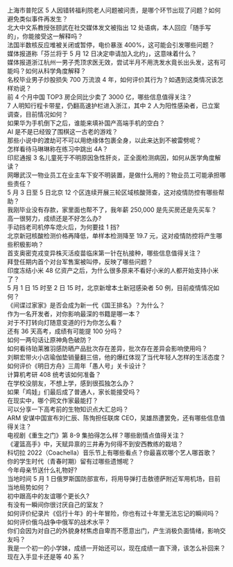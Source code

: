上海市普陀区 5 人因错转福利院老人问题被问责，是哪个环节出现了问题？如何避免类似事件再发生？  
北大中文系教授张颐武在社交媒体发文被指出 12 处语病，本人回应「随手写的」，你能接受这一解释吗？  
法国半数核反应堆被关闭或暂停，电价暴涨 400%，这可能会引发哪些问题？  
媒体报道称「芬兰将于 5 月 12 日决定申请加入北约」，这意味着什么？  
媒体报道浙江杭州一男子秃顶求医无效，尝试半月不用洗发水竟长出头发，这有可能吗？如何从科学角度解释？  
名校毕业男子炒股损失 700 万流浪 4 年，如何评价其行为？如遇到这类情况该怎样劝说？  
前 4 个月中国 TOP3 房企同比少卖了 3000 亿，哪些信息值得关注？  
7 人明知行程卡带星，仍翻高速护栏进入浙江，其中 2 人为阳性感染者，已立案调查，目前情况如何？  
如果华为手机倒下之后，谁能来填补国产高端手机的空白？  
AI 是不是已经毁了围棋这一古老的游戏？  
那些小说中的渡劫可不可以用绝缘体包裹全身，以此来达到不被雷劈呢？  
怎样看待马琳琳称在练习中跳出 4A？  
印尼通报 3 名儿童死于不明原因急性肝炎，正全面检测病因，如何从医学角度解读？  
网曝武汉一物业员工在业主车下安不明装置，是做什么用的？物业员工可能承担哪些责任？  
5 月 3 日至 5 日北京 12 个区连续开展三轮区域核酸筛查，这对疫情防控有哪些帮助？  
我刚毕业没有存款，家里面也帮不了，我年薪 250,000 是先买房还是先买车？  
高一很努力，成绩还是不好怎么办?  
手动挡老司机停车熄火后，为何要挂 1 挡?  
北京新冠核酸检测价格再降低，单样本检测降至 19.7 元，这对疫情防控将产生哪些积极影响？  
首支奥密克戎变异株灭活疫苗临床第一针在杭接种，哪些信息值得关注？  
拜登任期内首个对台军售案被叫停，反映了哪些问题？  
印度冻结小米 48 亿资产之后，为什么很多原来不看好小米的人都开始支持小米了？  
5 月 1 日 15 时至 2 日 15 时，北京新增本土新冠感染者 50 例，目前疫情情况如何？  
《间谍过家家》是否会成为新一代《国王排名》？为什么？  
作为一名开发者，对你影响最深的书籍是哪一本？  
对于不打转向灯随意变道的行为你怎么看？  
还有 36 天高考，成绩有可能提 100 分吗？  
如何一两句话让原神角色破防？  
如何看待珀莱雅羽感防晒产品批次存在差异，批次存在差异会影响使用吗？  
刘畊宏带火小店瑜伽垫销量翻三倍，他的爆红体现了当代年轻人怎样的生活态度？  
如何评价《明日方舟》三周年「愚人号」关卡设计？  
计算机考研 408 统考该如何准备？  
在学校没朋友，不想上学，感到很孤独怎么办？  
如果「鸡娃」们最后成了普通人，家长能接受吗？  
在现实中，哪个网文作家最能打？  
可以分享一下高考前的生物知识点大汇总吗？  
ARM 安谋中国宣布刘仁辰、陈恂担任联席 CEO，吴雄昂遭罢免，还有哪些信息值得关注？  
电视剧《重生之门》第 8-9 集拍得怎么样？哪些剧情点值得关注？  
《灌篮高手》中，天赋异禀的三井寿为何得不到安西教练的栽培？  
科切拉 2022（Coachella）音乐节上有哪些看点？你最喜欢哪个艺人哪首歌？  
你的学生时代（青春时期）留有过哪些遗憾呢？  
今年母亲节送什么礼物好?  
当地时间 5 月 1 日俄罗斯国防部宣布，将用导弹打击敖德萨附近军用机场，目前当地局势如何？  
初中跟高中的友谊哪个更长久?  
有没有一瞬间你很讨厌自己的室友？  
如何评价纪录片《侣行十年》的十年冒险，你也有过十年里无法忘记的瞬间吗？  
如何评价俄乌战争中俄军的战术水平？  
你们会因为对自己的外貌身材焦虑自卑而不愿意出门，产生消极负面情绪，影响交友吗？  
我是一个初一的小学妹，成绩一开始还可以，现在成绩一直下滑，该怎么补回来？  
现在入手显卡还是等 40 系？  
